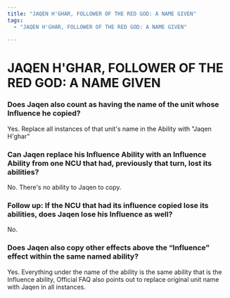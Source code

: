 ```yaml
---
title: "JAQEN H'GHAR, FOLLOWER OF THE RED GOD: A NAME GIVEN"
tags:
  - "JAQEN H'GHAR, FOLLOWER OF THE RED GOD: A NAME GIVEN"

---
```


# JAQEN H'GHAR, FOLLOWER OF THE RED GOD: A NAME GIVEN

### Does Jaqen also count as having the name of the unit whose Influence he copied?

 Yes. Replace all instances of that unit's name in the Ability with "Jaqen H'ghar"
 
### Can Jaqen replace his Influence Ability with an Influence Ability from one NCU that had, previously that turn, lost its abilities?

No. There's no ability to Jaqen to copy.
 
### Follow up: If the NCU that had its influence copied lose its abilities, does Jaqen lose his Influence as well?


No.
 
### Does Jaqen also copy other effects above the “Influence” effect within the same named ability?


Yes. Everything under the name of the ability is the same ability that is the Influence ability, Official FAQ also points out to replace original unit name with Jaqen in all instances.
